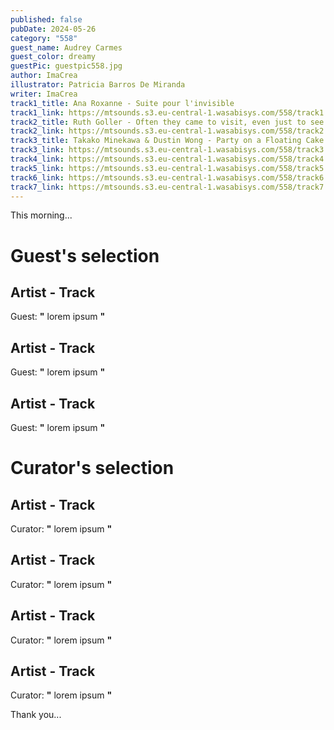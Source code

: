 ```yaml
---
published: false
pubDate: 2024-05-26
category: "558"
guest_name: Audrey Carmes
guest_color: dreamy
guestPic: guestpic558.jpg
author: ImaCrea
illustrator: Patricia Barros De Miranda
writer: ImaCrea
track1_title: Ana Roxanne - Suite pour l'invisible
track1_link: https://mtsounds.s3.eu-central-1.wasabisys.com/558/track1.mp3
track2_title: Ruth Goller - Often they came to visit, even just to see how she was (M1)
track2_link: https://mtsounds.s3.eu-central-1.wasabisys.com/558/track2.mp3
track3_title: Takako Minekawa & Dustin Wong - Party on a Floating Cake
track3_link: https://mtsounds.s3.eu-central-1.wasabisys.com/558/track3.mp3
track4_link: https://mtsounds.s3.eu-central-1.wasabisys.com/558/track4.mp3
track5_link: https://mtsounds.s3.eu-central-1.wasabisys.com/558/track5.mp3
track6_link: https://mtsounds.s3.eu-central-1.wasabisys.com/558/track6.mp3
track7_link: https://mtsounds.s3.eu-central-1.wasabisys.com/558/track7.mp3
---
```

This morning... 
 # Guest's selection 
 ## Artist - Track 
 Guest: **"** lorem ipsum **"** 
 ## Artist - Track 
 Guest: **"** lorem ipsum **"** 
 ## Artist - Track 
 Guest: **"** lorem ipsum **"** 
 # Curator's selection 
 ## Artist - Track 
 Curator: **"** lorem ipsum **"** 
 ## Artist - Track 
 Curator: **"** lorem ipsum **"** 
 ## Artist - Track 
 Curator: **"** lorem ipsum **"** 
 ## Artist - Track 
 Curator: **"** lorem ipsum **"** 

 Thank you... 

